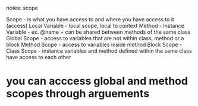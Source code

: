 notes: scope

Scope - is what you have access to and where you have access to it (access)
Local Variable - local scope, local to  context
Method - 
Instance Variable - ex. @name + can be shared between methods of the same class
Global Scope - access to variables that are not within class, method or a block
Method Scope - access to variables inside method
Block Scope - 
Class Scope - instance variables and method defined within the same class have access to each other

# you can acccess global and method scopes through arguements

